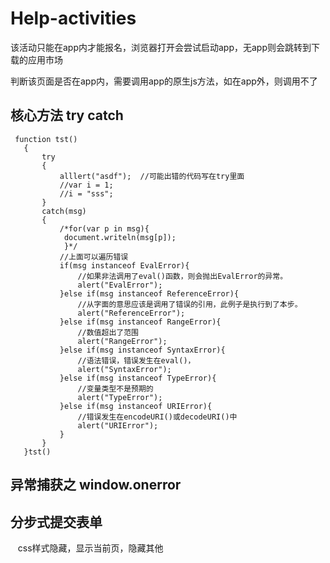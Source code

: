 # Help-activities
该活动只能在app内才能报名，浏览器打开会尝试启动app，无app则会跳转到下载的应用市场

判断该页面是否在app内，需要调用app的原生js方法，如在app外，则调用不了
## 核心方法 try catch
     function tst()
       {
           try
           { 
               alllert("asdf");  //可能出错的代码写在try里面
               //var i = 1;
               //i = "sss";
           }
           catch(msg)
           {
               /*for(var p in msg){
                document.writeln(msg[p]);
                }*/
               //上面可以遍历错误
               if(msg instanceof EvalError){
                   //如果非法调用了eval()函数，则会抛出EvalError的异常。
                   alert("EvalError");
               }else if(msg instanceof ReferenceError){
                   //从字面的意思应该是调用了错误的引用，此例子是执行到了本步。
                   alert("ReferenceError");
               }else if(msg instanceof RangeError){
                   //数值超出了范围
                   alert("RangeError");
               }else if(msg instanceof SyntaxError){
                   //语法错误，错误发生在eval()，
                   alert("SyntaxError");
               }else if(msg instanceof TypeError){
                   //变量类型不是预期的
                   alert("TypeError");
               }else if(msg instanceof URIError){
                   //错误发生在encodeURI()或decodeURI()中
                   alert("URIError");
               }
           }
       }tst()
       
       
## 异常捕获之 window.onerror
          
         
## 分步式提交表单
    css样式隐藏，显示当前页，隐藏其他


  
    
